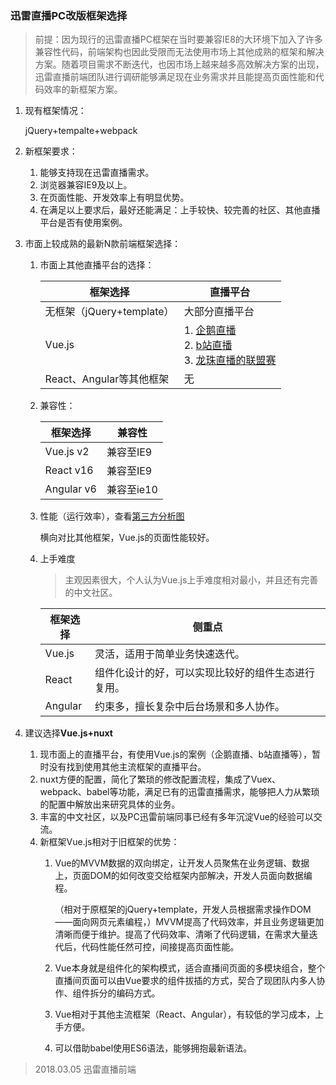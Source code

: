 ### 迅雷直播PC改版框架选择

> 前提：因为现行的迅雷直播PC框架在当时要兼容IE8的大环境下加入了许多兼容性代码，前端架构也因此受限而无法使用市场上其他成熟的框架和解决方案。随着项目需求不断迭代，也因市场上越来越多高效解决方案的出现，迅雷直播前端团队进行调研能够满足现在业务需求并且能提高页面性能和代码效率的新框架方案。

1. 现有框架情况：

   jQuery+tempalte+webpack

2. 新框架要求：

   1. 能够支持现在迅雷直播需求。
   2. 浏览器兼容IE9及以上。
   3. 在页面性能、开发效率上有明显优势。
   4. 在满足以上要求后，最好还能满足：上手较快、较完善的社区、其他直播平台是否有使用案例。

3. 市面上较成熟的最新N款前端框架选择：

   1. 市面上其他直播平台的选择：

      | 框架选择                  | 直播平台                                                     |
      | ------------------------- | ------------------------------------------------------------ |
      | 无框架（jQuery+template） | 大部分直播平台                                               |
      | Vue.js                    | 1. [企鹅直播](http://live.qq.com/10000338)<br />2. [b站直播](http://live.bilibili.com/6)<br />3. [龙珠直播的联盟赛](http://star.longzhu.com/lpl?from=livebanner3) |
      | React、Angular等其他框架  | 无                                                           |

   2. 兼容性：

      | 框架选择   | 兼容性     |
      | ---------- | ---------- |
      | Vue.js v2  | 兼容至IE9  |
      | React v16  | 兼容至IE9  |
      | Angular v6 | 兼容至ie10 |

   3. 性能（运行效率），查看[第三方分析图](http://www.stefankrause.net/js-frameworks-benchmark7/table.html)

      横向对比其他框架，Vue.js的页面性能较好。

   4. 上手难度

      > 主观因素很大，个人认为Vue.js上手难度相对最小，并且还有完善的中文社区。

      | 框架选择 | 侧重点                                             |
      | -------- | -------------------------------------------------- |
      | Vue.js   | 灵活，适用于简单业务快速迭代。                     |
      | React    | 组件化设计的好，可以实现比较好的组件生态进行复用。 |
      | Angular  | 约束多，擅长复杂中后台场景和多人协作。             |

4. 建议选择**Vue.js+nuxt**

   1. 现市面上的直播平台，有使用Vue.js的案例（企鹅直播、b站直播等），暂时没有找到使用其他主流框架的直播平台。
   2. nuxt方便的配置，简化了繁琐的修改配置流程，集成了Vuex、webpack、babel等功能，满足已有的迅雷直播需求，能够把人力从繁琐的配置中解放出来研究具体的业务。
   3. 丰富的中文社区，以及PC迅雷前端同事已经有多年沉淀Vue的经验可以交流。
   4. 新框架Vue.js相对于旧框架的优势：
      1. Vue的MVVM数据的双向绑定，让开发人员聚焦在业务逻辑、数据上，页面DOM的如何改变交给框架内部解决，开发人员面向数据编程。

         （相对于原框架的jQuery+template，开发人员根据需求操作DOM——面向网页元素编程，）MVVM提高了代码效率，并且业务逻辑更加清晰而便于维护。提高了代码效率、清晰了代码逻辑，在需求大量迭代后，代码性能任然可控，间接提高页面性能。

      2. Vue本身就是组件化的架构模式，适合直播间页面的多模块组合，整个直播间页面可以由Vue要求的组件拔插的方式，契合了现团队内多人协作、组件拆分的编码方式。

      3. Vue相对于其他主流框架（React、Angular），有较低的学习成本，上手方便。

      4. 可以借助babel使用ES6语法，能够拥抱最新语法。





> 2018.03.05 迅雷直播前端